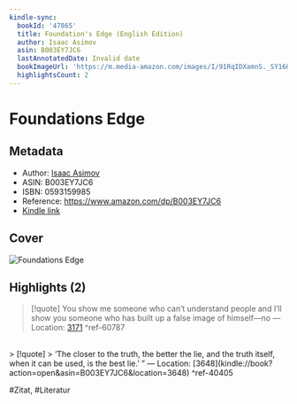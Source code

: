 ```yaml
---
kindle-sync:
  bookId: '47865'
  title: Foundation's Edge (English Edition)
  author: Isaac Asimov
  asin: B003EY7JC6
  lastAnnotatedDate: Invalid date
  bookImageUrl: 'https://m.media-amazon.com/images/I/91RqIDXamnS._SY160.jpg'
  highlightsCount: 2
---
```

# Foundations Edge
## Metadata
* Author: [Isaac Asimov](<https://www.goodreads.com/search?q=Isaac Asimov>)
* ASIN: B003EY7JC6
* ISBN: 0593159985
* Reference: https://www.amazon.com/dp/B003EY7JC6
* [Kindle link](kindle://book?action=open&asin=B003EY7JC6)

## Cover
![Foundations Edge](https://m.media-amazon.com/images/I/91RqIDXamnS._SY160.jpg)

## Highlights (2)

> [!quote]
> You show me someone who can’t understand people and I’ll show you someone who has built up a false image of himself—no — Location: [3171](kindle://book?action=open&asin=B003EY7JC6&location=3171) ^ref-60787

<br>
> [!quote]
> ‘The closer to the truth, the better the lie, and the truth itself, when it can be used, is the best lie.’ ” — Location: [3648](kindle://book?action=open&asin=B003EY7JC6&location=3648) ^ref-40405

<br>

#Zitat, #Literatur
